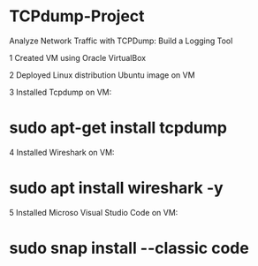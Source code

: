 # TCPdump-Project
Analyze Network Traffic with TCPDump: Build a Logging Tool

1 Created VM using Oracle VirtualBox

2 Deployed Linux distribution Ubuntu image on VM

3 Installed Tcpdump on VM:

# sudo apt-get install tcpdump

4 Installed Wireshark on VM:

# sudo apt install wireshark -y

5 Installed Microso Visual Studio Code on VM:

# sudo snap install --classic code

